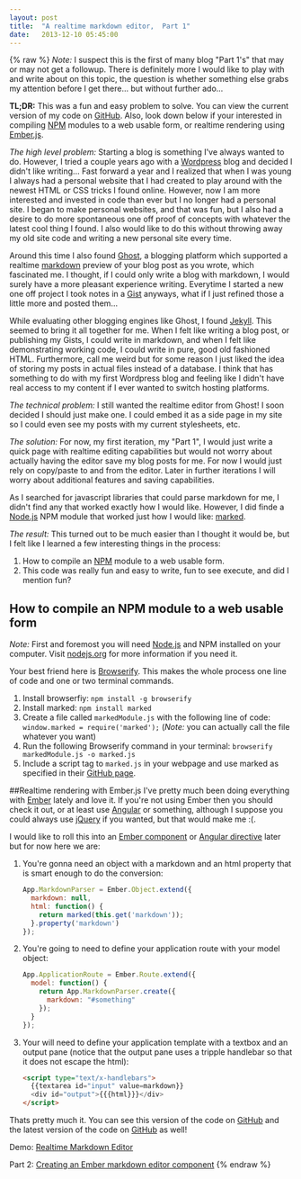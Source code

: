```yaml
---
layout: post
title:  "A realtime markdown editor,  Part 1"
date:   2013-12-10 05:45:00
---
```

{% raw %}
_Note:_ I suspect this is the first of many blog "Part 1's" that may or may not get a followup.  There is definitely more I would like to play with and write about on this topic, the question is whether something else grabs my attention before I get there... but without further ado...

**TL;DR:**  This was a fun and easy problem to solve.  You can view the current version of my code on [GitHub](https://github.com/jimmay5469/EmberMarkdownParser).  Also, look down below if your interested in compiling [NPM](https://npmjs.org/) modules to a web usable form, or realtime rendering using [Ember.js](http://emberjs.com/).

_The high level problem:_ Starting a blog is something I've always wanted to do.  However, I tried a couple years ago with a [Wordpress](http://wordpress.com/) blog and decided I didn't like writing... Fast forward a year and I realized that when I was young I always had a personal website that I had created to play around with the newest HTML or CSS tricks I found online.  However, now I am more interested and invested in code than ever but I no longer had a personal site.  I began to make personal websites, and that was fun, but I also had a desire to do more spontaneous one off proof of concepts with whatever the latest cool thing I found.  I also would like to do this without throwing away my old site code and writing a new personal site every time.

Around this time I also found [Ghost](https://ghost.org/), a blogging platform which supported a realtime [markdown](http://en.wikipedia.org/wiki/Markdown) preview of your blog post as you wrote, which fascinated me.  I thought, if I could only write a blog with markdown, I would surely have a more pleasant experience writing.  Everytime I started a new one off project I took notes in a [Gist](https://gist.github.com/) anyways, what if I just refined those a little more and posted them...

While evaluating other blogging engines like Ghost, I found [Jekyll](http://jekyllrb.com/).  This seemed to bring it all together for me.  When I felt like writing a blog post, or publishing my Gists, I could write in markdown, and when I felt like demonstrating working code, I could write in pure, good old fashioned HTML.  Furthermore, call me weird but for some reason I just liked the idea of storing my posts in actual files instead of a database.  I think that has something to do with my first Wordpress blog and feeling like I didn't have real access to my content if I ever wanted to switch hosting platforms.

_The technical problem:_ I still wanted the realtime editor from Ghost!  I soon decided I should just make one.  I could embed it as a side page in my site so I could even see my posts with my current stylesheets, etc.

_The solution:_ For now, my first iteration, my "Part 1", I would just write a quick page with realtime editing capabilities but would not worry about actually having the editor save my blog posts for me.  For now I would just rely on copy/paste to and from the editor.  Later in further iterations I will worry about additional features and saving capabilities.

As I searched for javascript libraries that could parse markdown for me, I didn't find any that worked exactly how I would like.  However, I did finde a [Node.js](http://nodejs.org/) NPM module that worked just how I would like: [marked](https://github.com/chjj/marked).

_The result:_ This turned out to be much easier than I thought it would be, but I felt like I learned a few interesting things in the process:

1. How to compile an [NPM](https://npmjs.org/) module to a web usable form.
2. This code was really fun and easy to write, fun to see execute, and did I mention fun?

## How to compile an NPM module to a web usable form
_Note:_ First and foremost you will need [Node.js](http://nodejs.org/) and NPM installed on your computer.  Visit [nodejs.org](http://nodejs.org/) for more information if you need it.

Your best friend here is [Browserify](http://browserify.org/).  This makes the whole process one line of code and one or two terminal commands.

1. Install browserfiy: `npm install -g browserify`
2. Install marked: `npm install marked`
3. Create a file called `markedModule.js` with the following line of code: `window.marked = require('marked');`  (_Note:_ you can actually call the file whatever you want)
4. Run the following Browserify command in your terminal: `browserify markedModule.js -o marked.js`
5. Include a script tag to `marked.js` in your webpage and use marked as specified in their [GitHub page](https://github.com/chjj/marked).

##Realtime rendering with Ember.js
I've pretty much been doing everything with [Ember](http://emberjs.com/) lately and love it.  If you're not using Ember then you should check it out, or at least use [Angular](http://angularjs.org/) or something, although I suppose you could always use [jQuery](http://jquery.com/) if you wanted, but that would make me :(.

I would like to roll this into an [Ember component](http://emberjs.com/api/classes/Ember.Component.html) or [Angular directive](http://docs.angularjs.org/guide/directive) later but for now here we are:

1. You're gonna need an object with a markdown and an html property that is smart enough to do the conversion:

    ```js
    App.MarkdownParser = Ember.Object.extend({
      markdown: null,
      html: function() {
        return marked(this.get('markdown'));
      }.property('markdown')
    });
    ```

2. You're going to need to define your application route with your model object:

    ```js
    App.ApplicationRoute = Ember.Route.extend({
      model: function() {
        return App.MarkdownParser.create({
          markdown: "#something"
        });
      }
    });
    ```

3. Your will need to define your application template with a textbox and an output pane (notice that the output pane uses a tripple handlebar so that it does not escape the html):

    ```html
    <script type="text/x-handlebars">
      {{textarea id="input" value=markdown}}
      <div id="output">{{{html}}}</div>
    </script>
    ```

Thats pretty much it.  You can see this version of the code on [GitHub](https://github.com/jimmay5469/EmberMarkdownParser/tree/9a4b8689c77ff8c8eff5d833d4f674be8c776b5a/index.html) and the latest version of the code on [GitHub](https://github.com/jimmay5469/EmberMarkdownParser) as well!

Demo: [Realtime Markdown Editor](/markdown-editor/)

Part 2: [Creating an Ember markdown editor component](/blog/2013/12/13/creating-an-ember-markdown-editor-component/)
{% endraw %}
